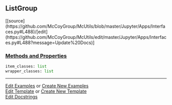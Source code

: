 ## <a id="McUtils.Jupyter.Apps.Interfaces.ListGroup">ListGroup</a> 
<div class="docs-source-link" markdown="1">
[[source](https://github.com/McCoyGroup/McUtils/blob/master/Jupyter/Apps/Interfaces.py#L488)/[edit](https://github.com/McCoyGroup/McUtils/edit/master/Jupyter/Apps/Interfaces.py#L488?message=Update%20Docs)]
</div>



<div class="collapsible-section">
 <div class="collapsible-section collapsible-section-header" markdown="1">
 
### <a class="collapse-link" data-toggle="collapse" href="#methods">Methods and Properties</a> <a class="float-right" data-toggle="collapse" href="#methods"><i class="fa fa-chevron-down"></i></a>

 </div>
 <div class="collapsible-section collapsible-section-body collapse" id="methods" markdown="1">

```python
item_classes: list
wrapper_classes: list
```


 </div>
</div>




___

[Edit Examples](https://github.com/McCoyGroup/McUtils/edit/gh-pages/ci/examples/McUtils/Jupyter/Apps/Interfaces/ListGroup.md) or 
[Create New Examples](https://github.com/McCoyGroup/McUtils/new/gh-pages/?filename=ci/examples/McUtils/Jupyter/Apps/Interfaces/ListGroup.md) <br/>
[Edit Template](https://github.com/McCoyGroup/McUtils/edit/gh-pages/ci/docs/McUtils/Jupyter/Apps/Interfaces/ListGroup.md) or 
[Create New Template](https://github.com/McCoyGroup/McUtils/new/gh-pages/?filename=ci/docs/templates/McUtils/Jupyter/Apps/Interfaces/ListGroup.md) <br/>
[Edit Docstrings](https://github.com/McCoyGroup/McUtils/edit/master/Jupyter/Apps/Interfaces.py#L488?message=Update%20Docs)